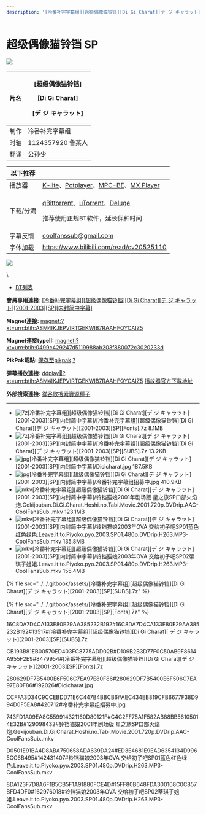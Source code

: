 ```yaml
---
description: '[冷番补完字幕组][超级偶像猫铃铛][Di Gi Charat][デ ジ キャラット][2001-2003][SP][内封简中字幕]'
---
```


# 超级偶像猫铃铛 SP

![](https://img.gejiba.com/images/51ec3f2d952e4acf38ff057b9b121d68.jpg)

| 片名 | <p>[超级偶像猫铃铛]</p><p>[Di Gi Charat]</p><p>[デ ジ キャラット]</p> |
| -- | ------------------------------------------------------- |
| 制作 | 冷番补完字幕组                                                 |
| 时轴 | 1124357920    鲁某人                                       |
| 翻译 | 公孙少                                                     |

&#x20;

| 以下推荐  |                                                                                                                                                                                                                                              |
| ----- | -------------------------------------------------------------------------------------------------------------------------------------------------------------------------------------------------------------------------------------------- |
| 播放器   | [K-lite](https://codecguide.com/download\_kl.htm)、[Potplayer](https://potplayer.daum.net/)、[MPC-BE](https://sourceforge.net/projects/mpcbe/)、[MX Player](https://www.lanzoui.com/b688551)                                                    |
| 下载/分流 | <p><a href="https://github.com/c0re100/qBittorrent-Enhanced-Edition/releases">qBittorrent</a>、<a href="https://hungryxhz.lanzouu.com/iUAtd058gd4h">uTorrent</a>、<a href="https://deluge-torrent.org/">Deluge</a></p><p>推荐使用正规BT软件，延长保种时间</p> |
| 字幕反馈  | coolfanssub@gmail.com                                                                                                                                                                                                                        |
| 字体加载  | https://www.bilibili.com/read/cv20525110                                                                                                                                                                                                     |

&#x20;

&#x20;

![](https://img.gejiba.com/images/978071a1a11bf17e9f995c7a73e90c02.jpg)

&#x20;

\


* [BT列表](https://share.dmhy.org/topics/view/632207\_Di\_Gi\_Charat\_2001-2003\_SP.html#tabs-1)

**會員專用連接:** [\[冷番补完字幕组\]\[超级偶像猫铃铛\]\[Di Gi Charat\]\[デ ジ キャラット\]\[2001-2003\]\[SP\]\[内封简中字幕\]](https://dl.dmhy.org/2023/02/24/0499c429247d5119988ab203f880072c3020233d.torrent)

**Magnet連接:** [magnet:?xt=urn:btih:ASM4IKJEPVIRTGEKWIB7RAAHFQYCAIZ5](https://magnet/?xt=urn:btih:ASM4IKJEPVIRTGEKWIB7RAAHFQYCAIZ5\&dn=\&tr=http%3A%2F%2F104.143.10.186%3A8000%2Fannounce\&tr=udp%3A%2F%2F104.143.10.186%3A8000%2Fannounce\&tr=http%3A%2F%2Ftracker.openbittorrent.com%3A80%2Fannounce\&tr=http%3A%2F%2Ftracker3.itzmx.com%3A6961%2Fannounce\&tr=http%3A%2F%2Ftracker4.itzmx.com%3A2710%2Fannounce\&tr=http%3A%2F%2Ftracker.publicbt.com%3A80%2Fannounce\&tr=http%3A%2F%2Ftracker.prq.to%2Fannounce\&tr=http%3A%2F%2Fopen.acgtracker.com%3A1096%2Fannounce\&tr=https%3A%2F%2Ft-115.rhcloud.com%2Fonly\_for\_ylbud\&tr=http%3A%2F%2Ftracker1.itzmx.com%3A8080%2Fannounce\&tr=http%3A%2F%2Ftracker2.itzmx.com%3A6961%2Fannounce\&tr=udp%3A%2F%2Ftracker1.itzmx.com%3A8080%2Fannounce\&tr=udp%3A%2F%2Ftracker2.itzmx.com%3A6961%2Fannounce\&tr=udp%3A%2F%2Ftracker3.itzmx.com%3A6961%2Fannounce\&tr=udp%3A%2F%2Ftracker4.itzmx.com%3A2710%2Fannounce\&tr=http%3A%2F%2Fnyaa.tracker.wf%3A7777%2Fannounce)

**Magnet連接typeII:** [magnet:?xt=urn:btih:0499c429247d5119988ab203f880072c3020233d](https://magnet/?xt=urn:btih:0499c429247d5119988ab203f880072c3020233d)

**PikPak載點:** [保存至pikpak](https://drive.mypikpak.com/landing?\_\_add\_url=magnet:?xt=urn:btih:0499c429247d5119988ab203f880072c3020233d&\_\_source=dmhy&\_\_campaign=detail\&login=oauth) [?](https://www.mypikpak.com/)

**彈幕播放連接:** [ddplay:magnet:?xt=urn:btih:ASM4IKJEPVIRTGEKWIB7RAAHFQYCAIZ5](ddplay:magnet:?xt=urn:btih:ASM4IKJEPVIRTGEKWIB7RAAHFQYCAIZ5\&dn=\&tr=http%3A%2F%2F104.143.10.186%3A8000%2Fannounce\&tr=udp%3A%2F%2F104.143.10.186%3A8000%2Fannounce\&tr=http%3A%2F%2Ftracker.openbittorrent.com%3A80%2Fannounce\&tr=http%3A%2F%2Ftracker3.itzmx.com%3A6961%2Fannounce\&tr=http%3A%2F%2Ftracker4.itzmx.com%3A2710%2Fannounce\&tr=http%3A%2F%2Ftracker.publicbt.com%3A80%2Fannounce\&tr=http%3A%2F%2Ftracker.prq.to%2Fannounce\&tr=http%3A%2F%2Fopen.acgtracker.com%3A1096%2Fannounce\&tr=https%3A%2F%2Ft-115.rhcloud.com%2Fonly\_for\_ylbud\&tr=http%3A%2F%2Ftracker1.itzmx.com%3A8080%2Fannounce\&tr=http%3A%2F%2Ftracker2.itzmx.com%3A6961%2Fannounce\&tr=udp%3A%2F%2Ftracker1.itzmx.com%3A8080%2Fannounce\&tr=udp%3A%2F%2Ftracker2.itzmx.com%3A6961%2Fannounce\&tr=udp%3A%2F%2Ftracker3.itzmx.com%3A6961%2Fannounce\&tr=udp%3A%2F%2Ftracker4.itzmx.com%3A2710%2Fannounce\&tr=http%3A%2F%2Fnyaa.tracker.wf%3A7777%2Fannounce) [播放器官方下載地址](http://www.dandanplay.com/?from=dmhy)

**外部搜索連接:** [從谷歌搜索資源種子](https://www.google.com/search?oe=utf-8\&q=0499c429247d5119988ab203f880072c3020233d)

***

* ![7z](https://share.dmhy.org/images/icon/7z.gif)\[冷番补完字幕组]\[超级偶像猫铃铛]\[Di Gi Charat]\[デ ジ キャラット]\[2001-2003]\[SP]\[内封简中字幕]/\[冷番补完字幕组]\[超级偶像猫铃铛]\[Di Gi Charat]\[デ ジ キャラット]\[2001-2003]\[SP]\[Fonts].7z 8.1MB
* ![7z](https://share.dmhy.org/images/icon/7z.gif)\[冷番补完字幕组]\[超级偶像猫铃铛]\[Di Gi Charat]\[デ ジ キャラット]\[2001-2003]\[SP]\[内封简中字幕]/\[冷番补完字幕组]\[超级偶像猫铃铛]\[Di Gi Charat]\[デ ジ キャラット]\[2001-2003]\[SP]\[SUBS].7z 13.2KB
* ![jpg](https://share.dmhy.org/images/icon/jpg.gif)\[冷番补完字幕组]\[超级偶像猫铃铛]\[Di Gi Charat]\[デ ジ キャラット]\[2001-2003]\[SP]\[内封简中字幕]/Dicicharat.jpg 187.5KB
* ![jpg](https://share.dmhy.org/images/icon/jpg.gif)\[冷番补完字幕组]\[超级偶像猫铃铛]\[Di Gi Charat]\[デ ジ キャラット]\[2001-2003]\[SP]\[内封简中字幕]/冷番补完字幕组招募中.jpg 410.9KB
* ![mkv](https://share.dmhy.org/images/icon/mkv.gif)\[冷番补完字幕组]\[超级偶像猫铃铛]\[Di Gi Charat]\[デ ジ キャラット]\[2001-2003]\[SP]\[内封简中字幕]/铃铛猫娘2001年剧场版 星之旅SP口部火焰炮.Gekijouban.Di.Gi.Charat.Hoshi.no.Tabi.Movie.2001.720p.DVDrip.AAC-CoolFansSub..mkv 123.1MB
* ![mkv](https://share.dmhy.org/images/icon/mkv.gif)\[冷番补完字幕组]\[超级偶像猫铃铛]\[Di Gi Charat]\[デ ジ キャラット]\[2001-2003]\[SP]\[内封简中字幕]/铃铛猫娘2003年OVA 交给初子吧SP01蓝色红色绿色.Leave.it.to.Piyoko.pyo.2003.SP01.480p.DVDrip.H263.MP3-CoolFansSub.mkv 135.8MB
* ![mkv](https://share.dmhy.org/images/icon/mkv.gif)\[冷番补完字幕组]\[超级偶像猫铃铛]\[Di Gi Charat]\[デ ジ キャラット]\[2001-2003]\[SP]\[内封简中字幕]/铃铛猫娘2003年OVA 交给初子吧SP02蒂琪子姐姐.Leave.it.to.Piyoko.pyo.2003.SP01.480p.DVDrip.H263.MP3-CoolFansSub.mkv 155.4MB

{% file src="../../.gitbook/assets/[冷番补完字幕组][超级偶像猫铃铛][Di Gi Charat][デ ジ キャラット][2001-2003][SP][SUBS].7z" %}

{% file src="../../.gitbook/assets/[冷番补完字幕组][超级偶像猫铃铛][Di Gi Charat][デ ジ キャラット][2001-2003][SP][Fonts].7z" %}



16C8DA7D4CA133E80E29AA385232B192#16C8DA7D4CA133E80E29AA385232B192#13517#\[冷番补完字幕组]\[超级偶像猫铃铛]\[Di Gi Charat]\[ デ ジ キャラット]\[2001-2003]\[SP]\[SUBS].7z

CB193B81EB00570ED403FC8775ADD02B#D109B2B3D77F0C50AB9F8614A955F2E9#8479954#\[冷番补完字幕组]\[超级偶像猫铃铛]\[Di Gi Charat]\[デ ジ キャラット]\[2001-2003]\[SP]\[Fonts].7z&#x20;

280629DF7B5400E6F506C7EA97E80F86#280629DF7B5400E6F506C7EA97E80F86#192026#Dicicharat.jpg

CCFFA3D34C9CCEBDD71E6C447B4BBCB6#AEC434EB819CFB6677F38D994D0F5EA8#420712#冷番补完字幕组招募中.jpg&#x20;

743FD1A09EA8C559914321160D80121F#C4C2FF75A1F582AB88BB56105014E32B#129098432#铃铛猫娘2001年剧场版 星之旅SP口部火焰炮.Gekijouban.Di.Gi.Charat.Hoshi.no.Tabi.Movie.2001.720p.DVDrip.AAC-CoolFansSub..mkv&#x20;

D0501E91BA4D8ABA750658ADA639DA24#ED3E4681E9EAD6354134D9965CC6B495#142431407#铃铛猫娘2003年OVA 交给初子吧SP01蓝色红色绿色.Leave.it.to.Piyoko.pyo.2003.SP01.480p.DVDrip.H263.MP3-CoolFansSub.mkv&#x20;

8DA123F7D8A6F1B5CB5F1A91880FCE4D#15FF80B648FDA300108C0C857BFD4DF0#162976018#铃铛猫娘2003年OVA 交给初子吧SP02蒂琪子姐姐.Leave.it.to.Piyoko.pyo.2003.SP01.480p.DVDrip.H263.MP3-CoolFansSub.mkv
